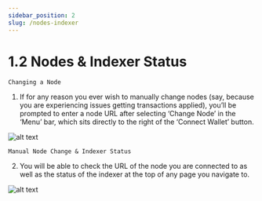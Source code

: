 ```yaml
---
sidebar_position: 2
slug: /nodes-indexer
---
```


# 1.2 Nodes & Indexer Status

    Changing a Node

1. If for any reason you ever wish to manually change nodes (say, because you are experiencing issues getting transactions applied), you’ll be prompted to enter a node URL after selecting ‘Change Node’ in the ‘Menu’ bar, which sits directly to the right of the ‘Connect Wallet’ button.

![alt text](/img/spicynodeindexer.png)

    Manual Node Change & Indexer Status

2. You will be able to check the URL of the node you are connected to as well as the status of the indexer at the top of any page you navigate to.

![alt text](/img/spicyindexer.png)
